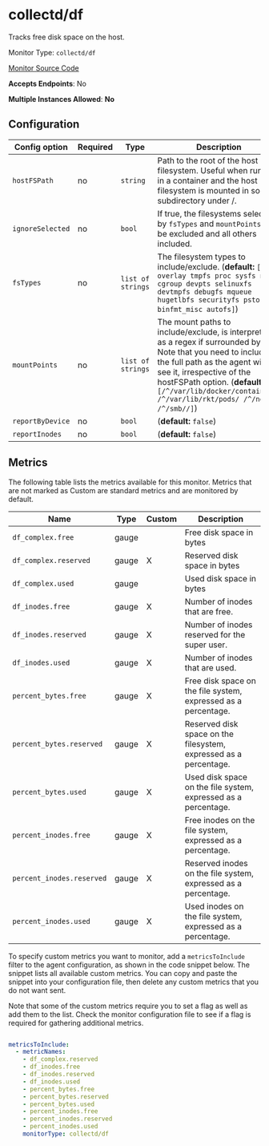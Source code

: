 <!--- GENERATED BY gomplate from scripts/docs/monitor-page.md.tmpl --->

# collectd/df

 Tracks free disk space on the host.


Monitor Type: `collectd/df`

[Monitor Source Code](https://github.com/signalfx/signalfx-agent/tree/master/internal/monitors/collectd/df)

**Accepts Endpoints**: No

**Multiple Instances Allowed**: **No**

## Configuration

| Config option | Required | Type | Description |
| --- | --- | --- | --- |
| `hostFSPath` | no | `string` | Path to the root of the host filesystem.  Useful when running in a container and the host filesystem is mounted in some subdirectory under /. |
| `ignoreSelected` | no | `bool` | If true, the filesystems selected by `fsTypes` and `mountPoints` will be excluded and all others included. |
| `fsTypes` | no | `list of strings` | The filesystem types to include/exclude. (**default:** `[aufs overlay tmpfs proc sysfs nsfs cgroup devpts selinuxfs devtmpfs debugfs mqueue hugetlbfs securityfs pstore binfmt_misc autofs]`) |
| `mountPoints` | no | `list of strings` | The mount paths to include/exclude, is interpreted as a regex if surrounded by `/`.  Note that you need to include the full path as the agent will see it, irrespective of the hostFSPath option. (**default:** `[/^/var/lib/docker/containers/ /^/var/lib/rkt/pods/ /^/net// /^/smb//]`) |
| `reportByDevice` | no | `bool` |  (**default:** `false`) |
| `reportInodes` | no | `bool` |  (**default:** `false`) |




## Metrics

The following table lists the metrics available for this monitor. Metrics that are not marked as Custom are standard metrics and are monitored by default.

| Name | Type | Custom | Description |
| ---  | ---  | ---    | ---         |
| `df_complex.free` | gauge |  | Free disk space in bytes |
| `df_complex.reserved` | gauge | X | Reserved disk space in bytes |
| `df_complex.used` | gauge |  | Used disk space in bytes |
| `df_inodes.free` | gauge | X | Number of inodes that are free. |
| `df_inodes.reserved` | gauge | X | Number of inodes reserved for the super user. |
| `df_inodes.used` | gauge | X | Number of inodes that are used. |
| `percent_bytes.free` | gauge | X | Free disk space on the file system, expressed as a percentage. |
| `percent_bytes.reserved` | gauge | X | Reserved disk space on the filesystem, expressed as a percentage. |
| `percent_bytes.used` | gauge | X | Used disk space on the file system, expressed as a percentage. |
| `percent_inodes.free` | gauge | X | Free inodes on the file system, expressed as a percentage. |
| `percent_inodes.reserved` | gauge | X | Reserved inodes on the file system, expressed as a percentage. |
| `percent_inodes.used` | gauge | X | Used inodes on the file system, expressed as a percentage. |


To specify custom metrics you want to monitor, add a `metricsToInclude` filter
to the agent configuration, as shown in the code snippet below. The snippet
lists all available custom metrics. You can copy and paste the snippet into
your configuration file, then delete any custom metrics that you do not want
sent.

Note that some of the custom metrics require you to set a flag as well as add
them to the list. Check the monitor configuration file to see if a flag is
required for gathering additional metrics.

```yaml

metricsToInclude:
  - metricNames:
    - df_complex.reserved
    - df_inodes.free
    - df_inodes.reserved
    - df_inodes.used
    - percent_bytes.free
    - percent_bytes.reserved
    - percent_bytes.used
    - percent_inodes.free
    - percent_inodes.reserved
    - percent_inodes.used
    monitorType: collectd/df
```




